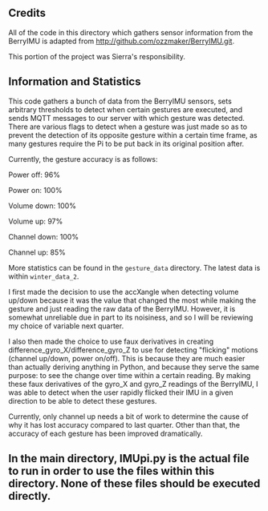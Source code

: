 ## Credits

All of the code in this directory which gathers sensor information from the BerryIMU is adapted from http://github.com/ozzmaker/BerryIMU.git.

This portion of the project was Sierra's responsibility.

## Information and Statistics

This code gathers a bunch of data from the BerryIMU sensors, sets arbitrary thresholds to detect when certain gestures are executed, and sends MQTT messages to our server with which gesture was detected. There are various flags to detect when a gesture was just made so as to prevent the detection of its opposite gesture within a certain time frame, as many gestures require the Pi to be put back in its original position after. 

Currently, the gesture accuracy is as follows:

Power off: 96%

Power on: 100%

Volume down: 100%

Volume up: 97%

Channel down: 100%

Channel up: 85%

More statistics can be found in the `gesture_data` directory. The latest data is within `winter_data_2`.

I first made the decision to use the accXangle when detecting volume up/down because it was the value that changed the most while making the gesture and just reading the raw data of the BerryIMU. However, it is somewhat unreliable due in part to its noisiness, and so I will be reviewing my choice of variable next quarter.

I also then made the choice to use faux derivatives in creating difference_gyro_X/difference_gyro_Z to use for detecting "flicking" motions (channel up/down, power on/off). This is because they are much easier than actually deriving anything in Python, and because they serve the same purpose: to see the change over time within a certain reading. By making these faux derivatives of the gyro_X and gyro_Z readings of the BerryIMU, I was able to detect when the user rapidly flicked their IMU in a given direction to be able to detect these gestures.

Currently, only channel up needs a bit of work to determine the cause of why it has lost accuracy compared to last quarter. Other than that, the accuracy of each gesture has been improved dramatically.

## In the main directory, IMUpi.py is the actual file to run in order to use the files within this directory. None of these files should be executed directly.

